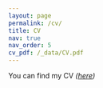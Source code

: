 ```yaml
---
layout: page
permalink: /cv/
title: CV
nav: true
nav_order: 5
cv_pdf: /_data/CV.pdf
---
```


You can find my CV *([here](/_data/CV.pdf))*
